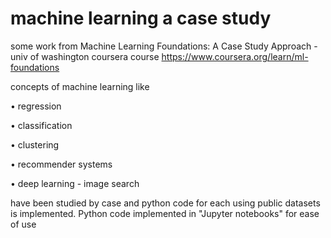 # machine learning a case study
some work from Machine Learning Foundations: A Case Study Approach - univ of washington coursera course
https://www.coursera.org/learn/ml-foundations

concepts of machine learning like 

 • regression

 • classification
 
 • clustering

 • recommender systems

 • deep learning - image search


have been studied by case and python code for each using public datasets is implemented.
Python code implemented in "Jupyter notebooks" for ease of use